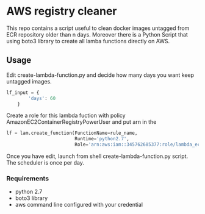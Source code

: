 # AWS registry cleaner

This repo contains a script useful to clean docker images untagged from ECR repository older than n days. Moreover there is a Python Script that using boto3 library to create all lamba functions directly on AWS.

## Usage
Edit create-lambda-function.py and decide how many days you want keep untagged images.
```python
lf_input = {
        'days': 60
    }
```

Create a role for this lambda fuction with policy AmazonEC2ContainerRegistryPowerUser and put arn in the 
```python
lf = lam.create_function(FunctionName=rule_name,
                         Runtime='python2.7',
                         Role='arn:aws:iam::345762685377:role/lambda_ecr_cleaner',
```

Once you have edit, launch from shell create-lambda-function.py script.
The scheduler is once per day.

### Requirements
- python 2.7
- boto3 library
- aws command line configured with your credential
